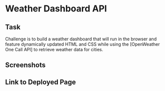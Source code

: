 # Weather Dashboard API

## Task
Challenge is to build a weather dashboard that will run in the browser and feature dynamically updated HTML and CSS while using the [OpenWeather One Call API] to retrieve weather data for cities. 

## Screenshots

## Link to Deployed Page

